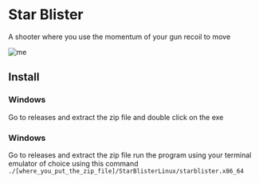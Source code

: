 # Star Blister

A shooter where you use the momentum of your gun recoil to move

![me](https://github.com/chlorinelungs/starblister/blob/main/Godot_shOyD3UZ11.gif)

## Install

### Windows
Go to releases and extract the zip file and double click on the exe

### Windows
Go to releases and extract the zip file
run the program using your terminal emulator of choice using this command
```./[where_you_put_the_zip_file]/StarBlisterLinux/starblister.x86_64```
